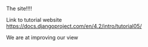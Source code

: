 The site!!!!

Link to tutorial website
https://docs.djangoproject.com/en/4.2/intro/tutorial05/

We are at improving our view